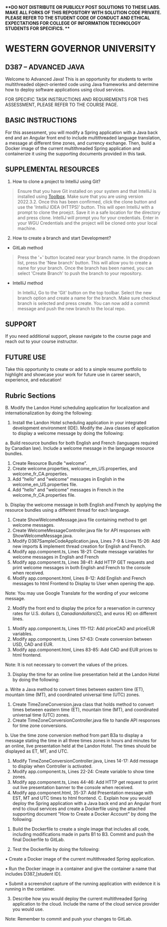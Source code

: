 <strong> **DO NOT DISTRIBUTE OR PUBLICLY POST SOLUTIONS TO THESE LABS. MAKE ALL FORKS OF THIS REPOSITORY WITH SOLUTION CODE PRIVATE. PLEASE REFER TO THE STUDENT CODE OF CONDUCT AND ETHICAL EXPECTATIONS FOR COLLEGE OF INFORMATION TECHNOLOGY STUDENTS FOR SPECIFICS. ** </strong>

# WESTERN GOVERNOR UNIVERSITY 
## D387 – ADVANCED JAVA
Welcome to Advanced Java! This is an opportunity for students to write multithreaded object-oriented code using Java frameworks and determine how to deploy software applications using cloud services.

FOR SPECIFIC TASK INSTRUCTIONS AND REQUIREMENTS FOR THIS ASSESSMENT, PLEASE REFER TO THE COURSE PAGE.
## BASIC INSTRUCTIONS
For this assessment, you will modify a Spring application with a Java back end and an Angular front end to include multithreaded language translation, a message at different time zones, and currency exchange. Then, build a Docker image of the current multithreaded Spring application and containerize it using the supporting documents provided in this task.


## SUPPLEMENTAL RESOURCES 
1.	How to clone a project to IntelliJ using Git?

> Ensure that you have Git installed on your system and that IntelliJ is installed using [Toolbox](https://www.jetbrains.com/toolbox-app/). Make sure that you are using version 2022.3.2. Once this has been confirmed, click the clone button and use the 'IntelliJ IDEA (HTTPS)' button. This will open IntelliJ with a prompt to clone the proejct. Save it in a safe location for the directory and press clone. IntelliJ will prompt you for your credentials. Enter in your WGU Credentials and the project will be cloned onto your local machine.  

2. How to create a branch and start Development?

- GitLab method
> Press the '+' button located near your branch name. In the dropdown list, press the 'New branch' button. This will allow you to create a name for your branch. Once the branch has been named, you can select 'Create Branch' to push the branch to your repository.

- IntelliJ method
> In IntelliJ, Go to the 'Git' button on the top toolbar. Select the new branch option and create a name for the branch. Make sure checkout branch is selected and press create. You can now add a commit message and push the new branch to the local repo.

## SUPPORT
If you need additional support, please navigate to the course page and reach out to your course instructor.
## FUTURE USE
Take this opportunity to create or add to a simple resume portfolio to highlight and showcase your work for future use in career search, experience, and education!

## Rubric Sections
B.  Modify the Landon Hotel scheduling application for localization and internationalization by doing the following:

1.   Install the Landon Hotel scheduling application in your integrated development environment (IDE). Modify the Java classes of application to display a welcome message by doing the following:

a.  Build resource bundles for both English and French (languages required by Canadian law). Include a welcome message in the language resource bundles.
1) Create Resource Bundle "welcome".
2) Create welcome.properties, welcome_en_US.properties, and welcome_fr_CA.properties.
3) Add "hello" and "welcome" messages in English in the welcome_en_US.properties file.
4) Add "hello" and "welcome" messages in French in the welcome_fr_CA.properties file.

b.  Display the welcome message in both English and French by applying the resource bundles using a different thread for each language.
1) Create ShowWelcomeMessage.java file containing method to get welcome messages.
2) Create WelcomeMessageController.java file for API responses with ShowWelcomeMessage.java.
3) Modify D387SampleCodeApplication.java, Lines 7-9 & Lines 15-26: Add new imports & implement thread creation for English and French.
4) Modify app.component.ts, Lines 18-21: Create message variables for welcome messages in English and French
5) Modify app.component.ts, Lines 38-41: Add HTTP GET requests and print welcome messages in both English and French to the console when received.
6) Modify app.component.html, Lines 8-12: Add English and French messages to html Frontend to Display to User when opening the app.

Note: You may use Google Translate for the wording of your welcome message.

2.  Modify the front end to display the price for a reservation in currency rates for U.S. dollars ($), Canadian dollars (C$), and euros (€) on different lines.
1) Modify app.component.ts, Lines 111-112: Add priceCAD and priceEUR variables.
2) Modify app.component.ts, Lines 57-63: Create conversion between USD, CAD and EUR.
3) Modify app.component.html, Lines 83-85: Add CAD and EUR prices to html frontend.

Note: It is not necessary to convert the values of the prices.

3.  Display the time for an online live presentation held at the Landon Hotel by doing the following:

a.  Write a Java method to convert times between eastern time (ET), mountain time (MT), and coordinated universal time (UTC) zones.
1) Create TimeZoneConversion.java class that holds method to convert times between eastern time (ET), mountain time (MT), and coordinated universal time (UTC) zones.
2) Create TimeZoneConversionController.java file to handle API responses for time zone conversions.

b.  Use the time zone conversion method from part B3a to display a message stating the time in all three times zones in hours and minutes for an online, live presentation held at the Landon Hotel. The times should be displayed as ET, MT, and UTC.
1) Modify TimeZoneConversionController.java, Lines 14-17: Add message to display when Controller is activated.
2) Modify app.component.ts, Lines 22-24: Create variable to show time zones.
3) Modify app.component.ts, Lines 44-46: Add HTTP get request to print out live presentation banner to the console when received.
4) Modify app.component.html, 35-37: Add Presentation message with EST, MT and UTC times to html frontend.
C.  Explain how you would deploy the Spring application with a Java back end and an Angular front end to cloud services and create a Dockerfile using the attached supporting document "How to Create a Docker Account" by doing the following:

1.  Build the Dockerfile to create a single image that includes all code, including modifications made in parts B1 to B3. Commit and push the final Dockerfile to GitLab.

2.  Test the Dockerfile by doing the following:

•   Create a Docker image of the current multithreaded Spring application.

•   Run the Docker image in a container and give the container a name that includes D387_[student ID].

•   Submit a screenshot capture of the running application with evidence it is running in the container.

3.  Describe how you would deploy the current multithreaded Spring application to the cloud. Include the name of the cloud service provider you would use.

Note: Remember to commit and push your changes to GitLab.